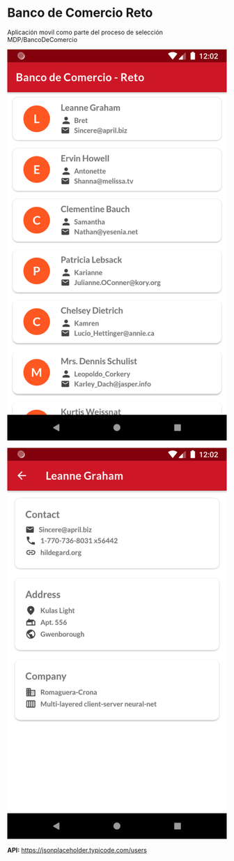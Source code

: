# Banco de Comercio Reto
Aplicación movil como parte del proceso de selección MDP/BancoDeComercio


![Screenshot](screenshot-users-list.png)

![Screenshot](screenshot-user-detail.png)

**API:**
https://jsonplaceholder.typicode.com/users
